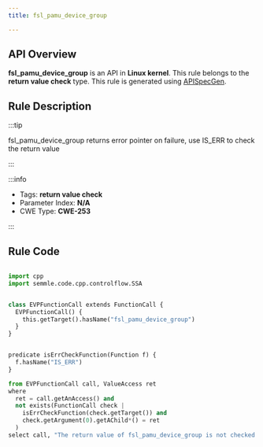 ```yaml
---
title: fsl_pamu_device_group

---
```



## API Overview
**fsl_pamu_device_group** is an API in **Linux kernel**. This rule belongs to the **return value check** type. This rule is generated using [APISpecGen](../../tools/APISpecGen).
## Rule Description

:::tip

fsl_pamu_device_group returns error pointer on failure, use IS_ERR to check the return value

:::

:::info

- Tags: **return value check**
- Parameter Index: **N/A**
- CWE Type: **CWE-253**

:::

## Rule Code
```python

import cpp
import semmle.code.cpp.controlflow.SSA


class EVPFunctionCall extends FunctionCall {
  EVPFunctionCall() {
    this.getTarget().hasName("fsl_pamu_device_group")
  }
}


predicate isErrCheckFunction(Function f) {
  f.hasName("IS_ERR") 
}

from EVPFunctionCall call, ValueAccess ret
where
  ret = call.getAnAccess() and
  not exists(FunctionCall check |
    isErrCheckFunction(check.getTarget()) and
    check.getArgument(0).getAChild*() = ret
  )
select call, "The return value of fsl_pamu_device_group is not checked with IS_ERR."
    
```